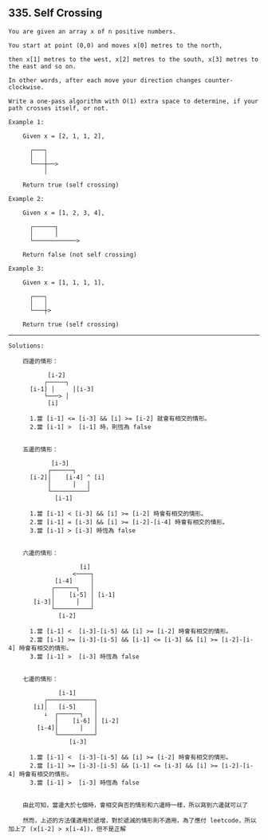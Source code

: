 ## 335\. Self Crossing

    You are given an array x of n positive numbers. 
    
    You start at point (0,0) and moves x[0] metres to the north, 
    
    then x[1] metres to the west, x[2] metres to the south, x[3] metres to the east and so on. 
    
    In other words, after each move your direction changes counter-clockwise.
    
    Write a one-pass algorithm with O(1) extra space to determine, if your path crosses itself, or not.
    
    Example 1:
    
        Given x = [2, 1, 1, 2],
          
          ┌───┐
          │   │
          └───┼──>
              │
            
        Return true (self crossing)
      
    Example 2:
    
        Given x = [1, 2, 3, 4],
        
          ┌──────┐
          │      │
          └────────────>
          
        Return false (not self crossing)
      
    Example 3:
    
        Given x = [1, 1, 1, 1],
        
          ┌───┐
          │   │
          └───┼>
          
        Return true (self crossing)

--------------------------------------------------------------------------------    
    
    Solutions:
    
        四邊的情形：
        
               [i-2]
              ┌─────┐
          [i-1] │     │[i-3]
              └───> │
               [i]
              
          1.當 [i-1] <= [i-3] && [i] >= [i-2] 就會有相交的情形。
          2.當 [i-1] >  [i-1] 時，則恆為 false
        
        
        五邊的情形：
        
                [i-3]
               ┌──────┐
          [i-2]│    [i-4] ^ [i]
               │      │   │
               └──────────┘ 
                 [i-1]
              
          1.當 [i-1] < [i-3] && [i] >= [i-2] 時會有相交的情形。
          2.當 [i-1] = [i-3] && [i] >= [i-2]-[i-4] 時會有相交的情形。
          3.當 [i-1] > [i-3] 時恆為 false
        
        
        六邊的情形：
        
                        [i] 
                      <────┐
                 [i-4]     │
                ┌──────┐   │
                │    [i-5] │ [i-1]
           [i-3]│      │   │
                └──────────┘ 
                  [i-2]
              
          1.當 [i-1] <  [i-3]-[i-5] && [i] >= [i-2] 時會有相交的情形。
          2.當 [i-1] >= [i-3]-[i-5] && [i-1] <= [i-3] && [i] >= [i-2]-[i-4] 時會有相交的情形。
          3.當 [i-1] >  [i-3] 時恆為 false
        
        
        七邊的情形：
        
                  [i-1] 
              ┌─────────────┐
           [i]│   [i-5]     │
              ↓  ┌──────┐   │
                 │    [i-6] │ [i-2]
            [i-4]│      │   │
                 └──────────┘ 
                     [i-3]
              
          1.當 [i-1] <  [i-3]-[i-5] && [i] >= [i-2] 時會有相交的情形。
          2.當 [i-1] >= [i-3]-[i-5] && [i-1] <= [i-3] && [i] >= [i-2]-[i-4] 時會有相交的情形。
          3.當 [i-1] >  [i-3] 時恆為 false
          
        
        由此可知，當邊大於七個時，會相交與否的情形和六邊時一樣，所以寫到六邊就可以了
        
        然而，上述的方法僅適用於遞增，對於遞減的情形則不適用，為了應付 leetcode，所以加上了 (x[i-2] > x[i-4])，但不是正解
    
